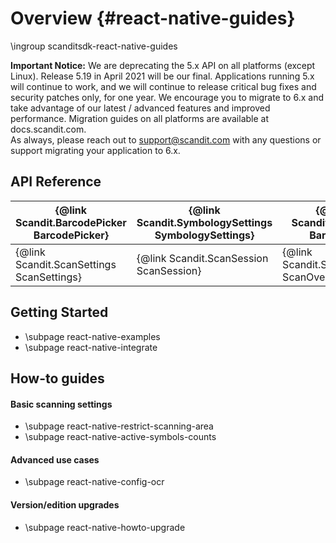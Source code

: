 Overview         			{#react-native-guides}
===================================
\ingroup scanditsdk-react-native-guides

**Important Notice:**
We are deprecating the 5.x API on all platforms (except Linux). Release 5.19 in April 2021 will be our final. Applications running 5.x will continue to work, and we will continue to release critical bug fixes and security patches only, for one year. We encourage you to migrate to 6.x and take advantage of our latest / advanced features and improved performance. Migration guides on all platforms are available at docs.scandit.com.  
As always, please reach out to support@scandit.com with any questions or support migrating your application to 6.x.


## API Reference


| {@link Scandit.BarcodePicker BarcodePicker} | {@link Scandit.SymbologySettings SymbologySettings} | {@link Scandit.Barcode Barcode}                 |
|---------------------------------------------|-----------------------------------------------------|-------------------------------------------------|
| {@link Scandit.ScanSettings ScanSettings}   |     {@link Scandit.ScanSession ScanSession}         | {@link Scandit.ScanOverlay ScanOverlay}         |

## Getting Started

* \subpage react-native-examples
* \subpage react-native-integrate

## How-to guides

#### Basic scanning settings

* \subpage react-native-restrict-scanning-area
* \subpage react-native-active-symbols-counts

#### Advanced use cases

* \subpage react-native-config-ocr

#### Version/edition upgrades

* \subpage react-native-howto-upgrade
